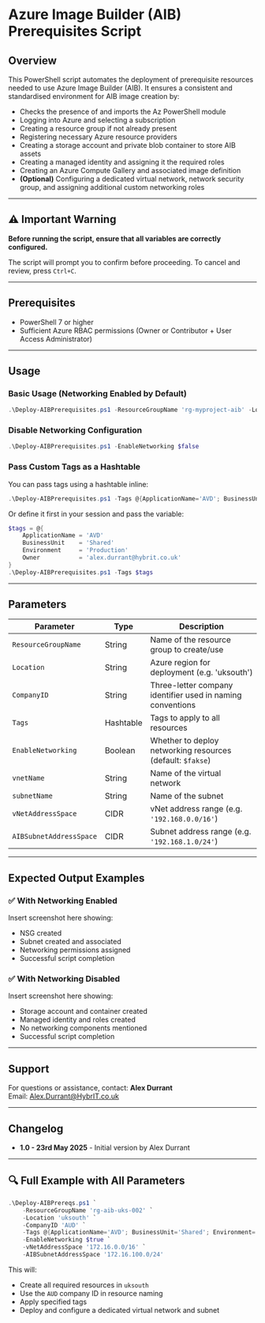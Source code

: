 # Azure Image Builder (AIB) Prerequisites Script

## Overview
This PowerShell script automates the deployment of prerequisite resources needed to use Azure Image Builder (AIB). It ensures a consistent and standardised environment for AIB image creation by:

- Checks the presence of and imports the Az PowerShell module
- Logging into Azure and selecting a subscription
- Creating a resource group if not already present
- Registering necessary Azure resource providers
- Creating a storage account and private blob container to store AIB assets
- Creating a managed identity and assigning it the required roles
- Creating an Azure Compute Gallery and associated image definition
- **(Optional)** Configuring a dedicated virtual network, network security group, and assigning additional custom networking roles

---

## ⚠️ Important Warning
**Before running the script, ensure that all variables are correctly configured.**

The script will prompt you to confirm before proceeding. To cancel and review, press `Ctrl+C`.

---

## Prerequisites
- PowerShell 7 or higher
- Sufficient Azure RBAC permissions (Owner or Contributor + User Access Administrator)

---

## Usage

### Basic Usage (Networking Enabled by Default)

```powershell
.\Deploy-AIBPrerequisites.ps1 -ResourceGroupName 'rg-myproject-aib' -Location 'uksouth' -CompanyID 'XYZ'
```

### Disable Networking Configuration

```powershell
.\Deploy-AIBPrerequisites.ps1 -EnableNetworking $false
```

### Pass Custom Tags as a Hashtable

You can pass tags using a hashtable inline:

```powershell
.\Deploy-AIBPrerequisites.ps1 -Tags @{ApplicationName='AVD'; BusinessUnit='Shared'; Environment='Production'; Owner='alex.durrant@hybrit.co.uk'}
```

Or define it first in your session and pass the variable:

```powershell
$tags = @{
    ApplicationName = 'AVD'
    BusinessUnit    = 'Shared'
    Environment     = 'Production'
    Owner           = 'alex.durrant@hybrit.co.uk'
}
.\Deploy-AIBPrerequisites.ps1 -Tags $tags
```

---

## Parameters

| Parameter              | Type       | Description                                                                 |
|------------------------|------------|-----------------------------------------------------------------------------|
| `ResourceGroupName`    | String     | Name of the resource group to create/use                                    |
| `Location`             | String     | Azure region for deployment (e.g. 'uksouth')                                |
| `CompanyID`            | String     | Three-letter company identifier used in naming conventions                  |
| `Tags`                 | Hashtable  | Tags to apply to all resources                                              |
| `EnableNetworking`     | Boolean    | Whether to deploy networking resources (default: `$fakse`)                  |
| `vnetName`             | String     | Name of the virtual network                                                 |
| `subnetName`           | String     | Name of the subnet                                                          |
| `vNetAddressSpace`     | CIDR       | vNet address range (e.g. `'192.168.0.0/16'`)                                |
| `AIBSubnetAddressSpace`| CIDR       | Subnet address range (e.g. `'192.168.1.0/24'`)                              |

---

## Expected Output Examples

### ✅ With Networking Enabled
Insert screenshot here showing:
- NSG created
- Subnet created and associated
- Networking permissions assigned
- Successful script completion

### ✅ With Networking Disabled
Insert screenshot here showing:
- Storage account and container created
- Managed identity and roles created
- No networking components mentioned
- Successful script completion

---

## Support
For questions or assistance, contact:
**Alex Durrant**  
Email: Alex.Durrant@HybrIT.co.uk

---

## Changelog
- **1.0 - 23rd May 2025** - Initial version by Alex Durrant


---

## 🔍 Full Example with All Parameters

```powershell
.\Deploy-AIBPrereqs.ps1 `
    -ResourceGroupName 'rg-aib-uks-002' `
    -Location 'uksouth' `
    -CompanyID 'AUD' `
    -Tags @{ApplicationName='AVD'; BusinessUnit='Shared'; Environment='Production'; Owner='alex.durrant@hybrit.co.uk'} `
    -EnableNetworking $true `
    -vNetAddressSpace '172.16.0.0/16' `
    -AIBSubnetAddressSpace '172.16.100.0/24'
```

This will:
- Create all required resources in `uksouth`
- Use the `AUD` company ID in resource naming
- Apply specified tags
- Deploy and configure a dedicated virtual network and subnet

